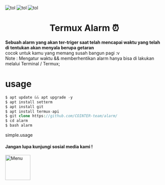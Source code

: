 ![tol](https://img.shields.io/badge/Code-BY%20POLYGON-yellowgreen)
![tol](https://img.shields.io/github/watchers/COINTER-team/bot-rand?color=green&logoColor=black&style=social)
![tol](https://img.shields.io/badge/Code-Bash%20shell-green)
<div align="center">
  <h1>Termux Alarm ⏰</h1>
</div>

<p> <strong>Sebuah alarm yang akan ter-triger saat telah mencapai waktu yang telah di tentukan akan menyala berupa getaran</strong> <br>
cocok untuk kamu yang memang susah bangun pagi :v </br>
Note : Mengatur waktu && memberhentikan alarm hanya bisa di lakukan melalui Terminal / Termux; </p>

# usage
```php
$ apt update && apt upgrade -y
$ apt install setterm
$ apt install git
$ apt install termux-api
$ git clone https://github.com/COINTER-team/alarm/
$ cd alarm
$ bash alarm
```

simple.usage

<h4> Jangan lupa kunjungi sosial media kami !</h4>
<a href="https://youtube.com/channel/UCtu-GcxKL8kJBXpR1wfMgWg">
  <img align="left" alt="Menu" width="80px" src="https://github.com/Bayu12345677/tolol/blob/main/5296522_youtube_youtube%20logo_icon.svg" />
</a>
